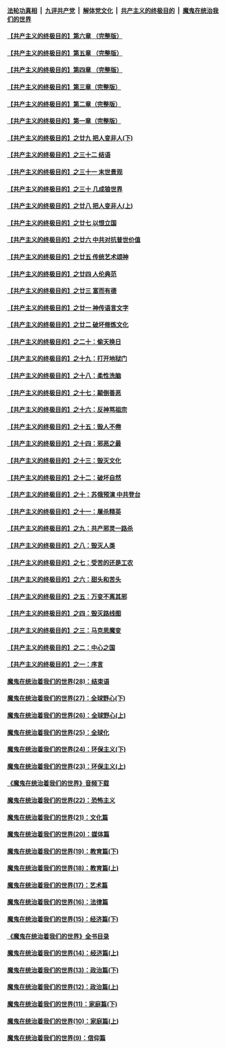 ####  [法轮功真相](../../../../basic/blob/master/README.md?t=04072330) &nbsp;|&nbsp; [九评共产党](../../../../9ping.md/blob/master/README.md?t=04072330) &nbsp;|&nbsp; [解体党文化](../../../../jtdwh.md/blob/master/README.md?t=04072330)  &nbsp;|&nbsp; [共产主义的终极目的](../../../../gczydzjmd.md/blob/master/README.md?t=04072330) &nbsp;|&nbsp; [魔鬼在统治我们的世界](../../../../mgztzwmdsj.md/blob/master/README.md?t=04072330) 

#### [【共产主义的终极目的】第六章 （完整版）](../pages/nsc422/n11428913.md?t=04072330) 

#### [【共产主义的终极目的】第五章 （完整版）](../pages/nsc422/n11428912.md?t=04072330) 

#### [【共产主义的终极目的】第四章 （完整版）](../pages/nsc422/n11428907.md?t=04072330) 

#### [【共产主义的终极目的】第三章（完整版）](../pages/nsc422/n11428848.md?t=04072330) 

#### [【共产主义的终极目的】第二章（完整版）](../pages/nsc422/n11428831.md?t=04072330) 

#### [【共产主义的终极目的】第一章（完整版）](../pages/nsc422/n11417651.md?t=04072330) 

#### [【共产主义的终极目的】之廿九 把人变非人(下)](../pages/nsc422/n11344140.md?t=04072330) 

#### [【共产主义的终极目的】之三十二 结语](../pages/nsc422/n11360535.md?t=04072330) 

#### [【共产主义的终极目的】之三十一 末世景观](../pages/nsc422/n11351129.md?t=04072330) 

#### [【共产主义的终极目的】之三十 几成狼世界](../pages/nsc422/n11348280.md?t=04072330) 

#### [【共产主义的终极目的】之廿八 把人变非人(上)](../pages/nsc422/n11340492.md?t=04072330) 

#### [【共产主义的终极目的】之廿七 以恨立国](../pages/nsc422/n11336944.md?t=04072330) 

#### [【共产主义的终极目的】之廿六 中共对抗普世价值](../pages/nsc422/n11324785.md?t=04072330) 

#### [【共产主义的终极目的】之廿五 传统艺术颂神](../pages/nsc422/n11296396.md?t=04072330) 

#### [【共产主义的终极目的】之廿四 人伦典范](../pages/nsc422/n11296397.md?t=04072330) 

#### [【共产主义的终极目的】之廿三 富而有德](../pages/nsc422/n11283598.md?t=04072330) 

#### [【共产主义的终极目的】之廿一 神传语言文字](../pages/nsc422/n11263265.md?t=04072330) 

#### [【共产主义的终极目的】之廿二 破坏修炼文化](../pages/nsc422/n11245728.md?t=04072330) 

#### [【共产主义的终极目的】之二十：偷天换日](../pages/nsc422/n11238846.md?t=04072330) 

#### [【共产主义的终极目的】之十九：打开地狱门](../pages/nsc422/n11206376.md?t=04072330) 

#### [【共产主义的终极目的】之十八：柔性洗脑](../pages/nsc422/n11199994.md?t=04072330) 

#### [【共产主义的终极目的】之十七：颠倒善恶](../pages/nsc422/n11179782.md?t=04072330) 

#### [【共产主义的终极目的】之十六：反神骂祖宗](../pages/nsc422/n11166798.md?t=04072330) 

#### [【共产主义的终极目的】之十五：毁人不倦](../pages/nsc422/n11166792.md?t=04072330) 

#### [【共产主义的终极目的】之十四：邪恶之最](../pages/nsc422/n11150249.md?t=04072330) 

#### [【共产主义的终极目的】之十三：毁灭文化](../pages/nsc422/n11135227.md?t=04072330) 

#### [【共产主义的终极目的】之十二：破坏自然](../pages/nsc422/n11135214.md?t=04072330) 

#### [【共产主义的终极目的】之十：苏俄预演 中共登台](../pages/nsc422/n11118424.md?t=04072330) 

#### [【共产主义的终极目的】之十一：屠杀精英](../pages/nsc422/n11118442.md?t=04072330) 

#### [【共产主义的终极目的】之九：共产邪灵一路杀](../pages/nsc422/n11114139.md?t=04072330) 

#### [【共产主义的终极目的】之八：毁灭人类](../pages/nsc422/n11108503.md?t=04072330) 

#### [【共产主义的终极目的】之七：受苦的还是工农](../pages/nsc422/n11101809.md?t=04072330) 

#### [【共产主义的终极目的】之六：甜头和苦头](../pages/nsc422/n11096971.md?t=04072330) 

#### [【共产主义的终极目的】之五：万变不离其邪](../pages/nsc422/n11091285.md?t=04072330) 

#### [【共产主义的终极目的】之四：毁灭路线图](../pages/nsc422/n11086284.md?t=04072330) 

#### [【共产主义的终极目的】之三：马克思魔变](../pages/nsc422/n11061941.md?t=04072330) 

#### [【共产主义的终极目的】之二：中心之国](../pages/nsc422/n11047728.md?t=04072330) 

#### [【共产主义的终极目的】之一：序言](../pages/nsc422/n11086077.md?t=04072330) 

#### [魔鬼在统治着我们的世界(28)：结束语](../pages/nsc422/n10936246.md?t=04072330) 

#### [魔鬼在统治着我们的世界(27)：全球野心(下)](../pages/nsc422/n10928319.md?t=04072330) 

#### [魔鬼在统治着我们的世界(26)：全球野心(上)](../pages/nsc422/n10900318.md?t=04072330) 

#### [魔鬼在统治着我们的世界(25)：全球化](../pages/nsc422/n10788205.md?t=04072330) 

#### [魔鬼在统治着我们的世界(24)：环保主义(下)](../pages/nsc422/n10695307.md?t=04072330) 

#### [魔鬼在统治着我们的世界(23)：环保主义(上)](../pages/nsc422/n10688613.md?t=04072330) 

#### [《魔鬼在统治着我们的世界》音频下载](../pages/nsc422/n10635553.md?t=04072330) 

#### [魔鬼在统治着我们的世界(22)：恐怖主义](../pages/nsc422/n10614727.md?t=04072330) 

#### [魔鬼在统治着我们的世界(21)：文化篇](../pages/nsc422/n10597706.md?t=04072330) 

#### [魔鬼在统治着我们的世界(20)：媒体篇](../pages/nsc422/n10586579.md?t=04072330) 

#### [魔鬼在统治着我们的世界(19)：教育篇(下)](../pages/nsc422/n10564808.md?t=04072330) 

#### [魔鬼在统治着我们的世界(18)：教育篇(上)](../pages/nsc422/n10526970.md?t=04072330) 

#### [魔鬼在统治着我们的世界(17)：艺术篇](../pages/nsc422/n10499093.md?t=04072330) 

#### [魔鬼在统治着我们的世界(16)：法律篇](../pages/nsc422/n10485969.md?t=04072330) 

#### [魔鬼在统治着我们的世界(15)：经济篇(下)](../pages/nsc422/n10469975.md?t=04072330) 

#### [《魔鬼在统治着我们的世界》全书目录](../pages/nsc422/n10464261.md?t=04072330) 

#### [魔鬼在统治着我们的世界(14)：经济篇(上)](../pages/nsc422/n10457370.md?t=04072330) 

#### [魔鬼在统治着我们的世界(13)：政治篇(下)](../pages/nsc422/n10448270.md?t=04072330) 

#### [魔鬼在统治着我们的世界(12)：政治篇(上)](../pages/nsc422/n10444576.md?t=04072330) 

#### [魔鬼在统治着我们的世界(11)：家庭篇(下)](../pages/nsc422/n10440961.md?t=04072330) 

#### [魔鬼在统治着我们的世界(10)：家庭篇(上)](../pages/nsc422/n10435448.md?t=04072330) 

#### [魔鬼在统治着我们的世界(9)：信仰篇](../pages/nsc422/n10432159.md?t=04072330) 

